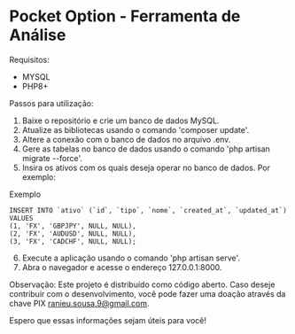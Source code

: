 
# Pocket Option - Ferramenta de Análise

Requisitos:
- MYSQL
- PHP8+

Passos para utilização:
1. Baixe o repositório e crie um banco de dados MySQL.
2. Atualize as bibliotecas usando o comando 'composer update'.
3. Altere a conexão com o banco de dados no arquivo .env.
4. Gere as tabelas no banco de dados usando o comando 'php artisan migrate --force'.
5. Insira os ativos com os quais deseja operar no banco de dados. Por exemplo:

Exemplo
```
INSERT INTO `ativo` (`id`, `tipo`, `nome`, `created_at`, `updated_at`) VALUES
(1, 'FX', 'GBPJPY', NULL, NULL),
(2, 'FX', 'AUDUSD', NULL, NULL),
(3, 'FX', 'CADCHF', NULL, NULL);
```

6. Execute a aplicação usando o comando 'php artisan serve'.
7. Abra o navegador e acesse o endereço 127.0.0.1:8000.

Observação: Este projeto é distribuído como código aberto. Caso deseje contribuir com o desenvolvimento, você pode fazer uma doação através da chave PIX ranieu.sousa.9@gmail.com.

Espero que essas informações sejam úteis para você!